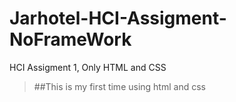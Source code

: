 # Jarhotel-HCI-Assigment-NoFrameWork
HCI Assigment 1, Only HTML and CSS

> ##This is my first time using html and css
